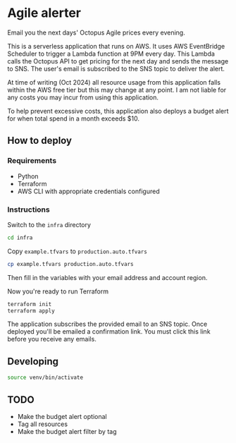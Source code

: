 # Agile alerter

Email you the next days' Octopus Agile prices every evening.

This is a serverless application that runs on AWS.
It uses AWS EventBridge Scheduler to trigger a Lambda function at 9PM every day.
This Lambda calls the Octopus API to get pricing for the next day and sends the message to SNS.
The user's email is subscribed to the SNS topic to deliver the alert.

At time of writing (Oct 2024) all resource usage from this application falls within the AWS free tier but this may change at any point.
I am not liable for any costs you may incur from using this application.

To help prevent excessive costs, this application also deploys a budget alert for when total spend in a month exceeds $10.

## How to deploy

### Requirements

- Python
- Terraform
- AWS CLI with appropriate credentials configured

### Instructions

Switch to the `infra` directory

```bash
cd infra
```

Copy `example.tfvars` to `production.auto.tfvars`

```bash
cp example.tfvars production.auto.tfvars
```

Then fill in the variables with your email address and account region.

Now you're ready to run Terraform

```bash
terraform init
terraform apply
```

The application subscribes the provided email to an SNS topic.
Once deployed you'll be emailed a confirmation link.
You must click this link before you receive any emails.

## Developing

```bash
source venv/bin/activate
```

## TODO

- Make the budget alert optional
- Tag all resources
- Make the budget alert filter by tag

